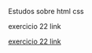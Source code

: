 Estudos sobre html css 

exercicio 22 link

 <a href="https://hnardy.github.io/exercicios_html_css_CursoEmVideo/modulo02/ex022%20-%20desafio/androidSite.html">exercicio 22 link</a>